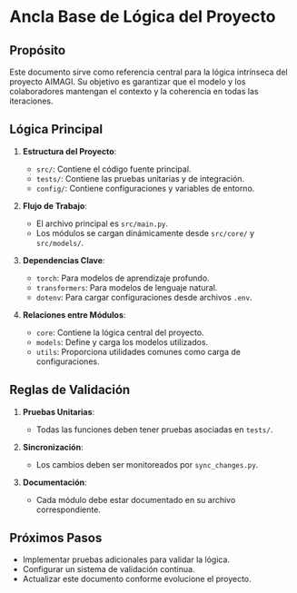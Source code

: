 # Ancla Base de Lógica del Proyecto

## Propósito
Este documento sirve como referencia central para la lógica intrínseca del proyecto AIMAGI. Su objetivo es garantizar que el modelo y los colaboradores mantengan el contexto y la coherencia en todas las iteraciones.

## Lógica Principal
1. **Estructura del Proyecto**:
   - `src/`: Contiene el código fuente principal.
   - `tests/`: Contiene las pruebas unitarias y de integración.
   - `config/`: Contiene configuraciones y variables de entorno.

2. **Flujo de Trabajo**:
   - El archivo principal es `src/main.py`.
   - Los módulos se cargan dinámicamente desde `src/core/` y `src/models/`.

3. **Dependencias Clave**:
   - `torch`: Para modelos de aprendizaje profundo.
   - `transformers`: Para modelos de lenguaje natural.
   - `dotenv`: Para cargar configuraciones desde archivos `.env`.

4. **Relaciones entre Módulos**:
   - `core`: Contiene la lógica central del proyecto.
   - `models`: Define y carga los modelos utilizados.
   - `utils`: Proporciona utilidades comunes como carga de configuraciones.

## Reglas de Validación
1. **Pruebas Unitarias**:
   - Todas las funciones deben tener pruebas asociadas en `tests/`.

2. **Sincronización**:
   - Los cambios deben ser monitoreados por `sync_changes.py`.

3. **Documentación**:
   - Cada módulo debe estar documentado en su archivo correspondiente.

## Próximos Pasos
- Implementar pruebas adicionales para validar la lógica.
- Configurar un sistema de validación continua.
- Actualizar este documento conforme evolucione el proyecto.
